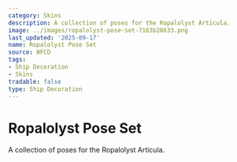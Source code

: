 ```yaml
---
category: Skins
description: A collection of poses for the Ropalolyst Articula.
image: ../images/ropalolyst-pose-set-7163b28633.png
last_updated: '2025-09-17'
name: Ropalolyst Pose Set
source: WFCD
tags:
- Ship Decoration
- Skins
tradable: false
type: Ship Decoration
---
```


# Ropalolyst Pose Set

A collection of poses for the Ropalolyst Articula.

